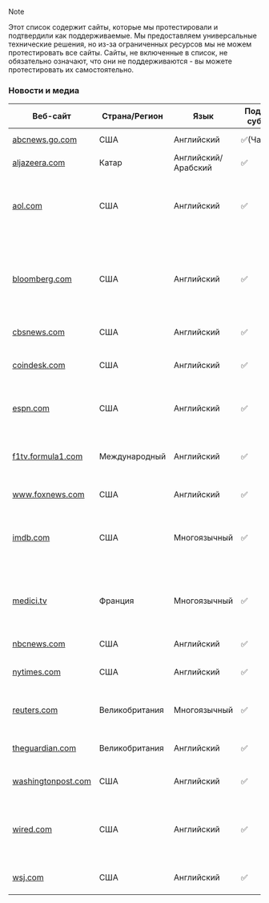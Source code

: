 > [!NOTE]
> Этот список содержит сайты, которые мы протестировали и подтвердили как поддерживаемые. Мы предоставляем универсальные технические решения, но из-за ограниченных ресурсов мы не можем протестировать все сайты. Сайты, не включенные в список, не обязательно означают, что они не поддерживаются - вы можете протестировать их самостоятельно.

### Новости и медиа

| Веб-сайт                                                                    | Страна/Регион  | Язык                | Поддержка субтитров | Поддержка данмаку | Описание                                                                          |
| --------------------------------------------------------------------------- | -------------- | ------------------- | ------------------- | ----------------- | --------------------------------------------------------------------------------- |
| <a href="https://abcnews.go.com" target="_blank">abcnews.go.com</a>         | США            | Английский          | ✅(Частичная)       | ❌                | Официальный сайт ABC News                                                         |
| <a href="https://aljazeera.com" target="_blank">aljazeera.com</a>           | Катар          | Английский/Арабский | ✅                  | ❌                | Официальный сайт Al Jazeera                                                       |
| <a href="https://aol.com" target="_blank">aol.com</a>                       | США            | Английский          | ✅                  | ❌                | Портальный сайт, предоставляющий новости, электронную почту и поисковые услуги    |
| <a href="https://bloomberg.com" target="_blank">bloomberg.com</a>           | США            | Английский          | ✅                  | ❌                | Bloomberg - ведущий поставщик глобальной бизнес, финансовой информации и новостей |
| <a href="https://cbsnews.com" target="_blank">cbsnews.com</a>               | США            | Английский          | ✅                  | ❌                | Официальный сайт CBS News                                                         |
| <a href="https://coindesk.com" target="_blank">coindesk.com</a>             | США            | Английский          | ✅                  | ❌                | Новостной сайт, посвященный криптовалюте и блокчейну                              |
| <a href="https://espn.com" target="_blank">espn.com</a>                     | США            | Английский          | ✅                  | ❌                | Ведущий сайт спортивных новостей и информации                                     |
| <a href="https://f1tv.formula1.com" target="_blank">f1tv.formula1.com</a>   | Международный  | Английский          | ✅                  | ❌                | Официальный сервис потокового вещания Формулы 1                                   |
| <a href="https://www.foxnews.com" target="_blank">www.foxnews.com</a>       | США            | Английский          | ✅                  | ❌                | Официальный сайт Fox News                                                         |
| <a href="https://imdb.com" target="_blank">imdb.com</a>                     | США            | Многоязычный        | ✅                  | ❌                | Самый популярный в мире источник информации о фильмах, ТВ и знаменитостях         |
| <a href="https://medici.tv" target="_blank">medici.tv</a>                   | Франция        | Многоязычный        | ✅                  | ❌                | Ведущая платформа потокового вещания классической музыки                          |
| <a href="https://nbcnews.com" target="_blank">nbcnews.com</a>               | США            | Английский          | ✅                  | ❌                | Официальный сайт NBC News                                                         |
| <a href="https://nytimes.com" target="_blank">nytimes.com</a>               | США            | Английский          | ✅                  | ❌                | Официальный сайт The New York Times                                               |
| <a href="https://reuters.com" target="_blank">reuters.com</a>               | Великобритания | Многоязычный        | ✅                  | ❌                | Reuters - ведущая глобальная международная новостная служба                       |
| <a href="https://theguardian.com" target="_blank">theguardian.com</a>       | Великобритания | Английский          | ✅                  | ❌                | Британская ежедневная газета                                                      |
| <a href="https://washingtonpost.com" target="_blank">washingtonpost.com</a> | США            | Английский          | ✅                  | ❌                | Официальный сайт The Washington Post                                              |
| <a href="https://wired.com" target="_blank">wired.com</a>                   | США            | Английский          | ✅                  | ❌                | Официальный сайт журнала Wired, посвященный технологиям и культуре                |
| <a href="https://wsj.com" target="_blank">wsj.com</a>                       | США            | Английский          | ✅                  | ❌                | Официальный сайт The Wall Street Journal                                          |
